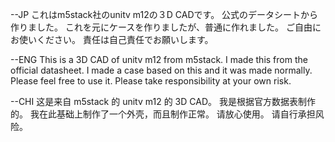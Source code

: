 --JP
これはm5stack社のunitv m12の３D CADです。
公式のデータシートから作りました。
これを元にケースを作りましたが、普通に作れました。
ご自由にお使いください。
責任は自己責任でお願いします。

--ENG
This is a 3D CAD of unitv m12 from m5stack.
I made this from the official datasheet.
I made a case based on this and it was made normally.
Please feel free to use it.
Please take responsibility at your own risk.

--CHI
这是来自 m5stack 的 unitv m12 的 3D CAD。
我是根据官方数据表制作的。
我在此基础上制作了一个外壳，而且制作正常。
请放心使用。
请自行承担风险。
